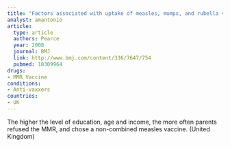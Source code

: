 ```yaml
---
title: "Factors associated with uptake of measles, mumps, and rubella vaccine (MMR) and use of single antigen vaccines in a contemporary UK cohort: prospective cohort study"
analyst: amantonio
article:
  type: article
  authors: Pearce
  year: 2008
  journal: BMJ
  link: http://www.bmj.com/content/336/7647/754
  pubmed: 18309964
drugs:
- MMR Vaccine
conditions:
- Anti-vaxxers
countries:
- UK
---
```


The higher the level of education, age and income, the more often parents refused the MMR, and chose a non-combined measles vaccine. (United Kingdom)
